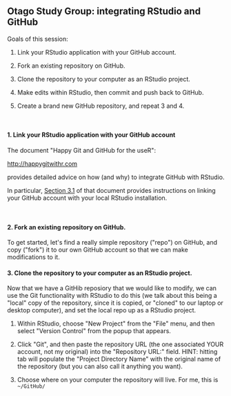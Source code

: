 ## Otago Study Group: integrating RStudio and GitHub

Goals of this session:

1. Link your RStudio application with your GitHub account.

2. Fork an existing repository on GitHub.

3. Clone the repository to your computer as an RStudio project.

4. Make edits within RStudio, then commit and push back to GitHub.

5. Create a brand new GitHub repository, and repeat 3 and 4.

<BR>

#### 1. Link your RStudio application with your GitHub account

The document "Happy Git and GitHub for the useR":

http://happygitwithr.com

provides detailed advice on how (and why) to integrate GitHub with RStudio.

In particular, [Section 3.1](http://happygitwithr.com/workshops.html#pre-workshop-set-up) of that document provides instructions on linking your GitHub account with your local RStudio installation.

<BR>

#### 2. Fork an existing repository on GitHub.

To get started, let's find a really simple repository ("repo") on GitHub, and copy 
("fork") it to our own GitHub account so that we can make modifications to it.

#### 3. Clone the repository to your computer as an RStudio project.

Now that we have a GitHib reposiory that we would like to modify, we can use the 
Git functionality with RStudio to do this (we talk about this being a "local" copy of the repository, since it is copied, or "cloned" to our laptop or desktop computer), and set the local repo up as a RStudio project.

1. Within RStudio, choose "New Project" from the "File" menu, and then select "Version Control"
from the popup that appears.  

2. Click "Git", and then paste the repository URL (the one associated YOUR account, not my original) into the "Repository URL:" field.  HINT: hitting tab will populate the "Project Directory Name" with the original name of the repository (but you can also call it anything you want).  

3. Choose where on your computer the repository will live.  For me, this is `~/GitHub/`

